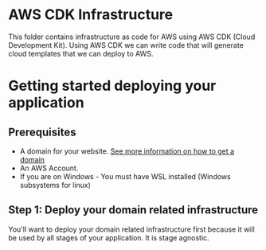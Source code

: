 # AWS CDK Infrastructure

This folder contains infrastructure as code for AWS using AWS CDK (Cloud Development Kit). Using AWS CDK we can write code that will generate cloud templates that we can deploy to AWS.

# Getting started deploying your application

## Prerequisites

-   A domain for your website. [See more information on how to get a domain](../../../docs/infrastructure/aws/domains.md)
-   An AWS Account.
-   If you are on Windows - You must have WSL installed (Windows subsystems for linux)

## Step 1: Deploy your domain related infrastructure

You'll want to deploy your domain related infrastructure first because it will be used by all stages of your application. It is stage agnostic.

